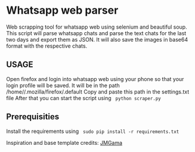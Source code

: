 # Whatsapp web parser
Web scrapping tool for whatsapp web using selenium and beautiful soup.
This script will parse whatsapp chats and parse the text chats for the last two days and export them as JSON. It will also save the images in base64 format with the respective chats.

## USAGE
Open firefox and login into whatsapp web using your phone so that your login profile will be saved. It will be in the path /home/<username>/.mozilla/firefox/<hashkey>.default
Copy and paste this path in the settings.txt file
After that you can start the script using
``` python scraper.py```


## Prerequisities
Install the requirements using
``` sudo pip install -r requirements.txt```

Inspiration and base template credits:
[JMGama](https://github.com/JMGama/WhatsApp-Scraping)